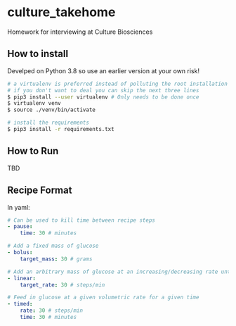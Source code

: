 # culture_takehome
Homework for interviewing at Culture Biosciences

## How to install
Develped on Python 3.8 so use an earlier version at your own risk!

```bash
# a virtualenv is preferred instead of polluting the root installation
# if you don't want to deal you can skip the next three lines
$ pip3 install --user virtualenv # Only needs to be done once
$ virtualenv venv
$ source ./venv/bin/activate

# install the requirements
$ pip3 install -r requirements.txt
```

## How to Run
TBD

## Recipe Format
In yaml:
```yaml
# Can be used to kill time between recipe steps
- pause: 
    time: 30 # minutes

# Add a fixed mass of glucose
- bolus:
    target_mass: 30 # grams

# Add an arbitrary mass of glucose at an increasing/decreasing rate until target is hit
- linear:
    target_rate: 30 # steps/min

# Feed in glucose at a given volumetric rate for a given time
- timed:
    rate: 30 # steps/min
    time: 30 # minutes
```
